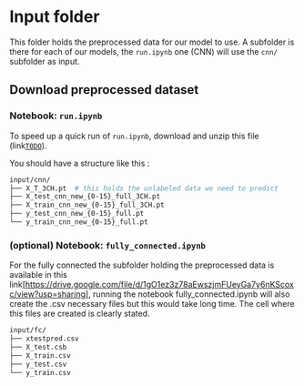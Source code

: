 # Input folder

This folder holds the preprocessed data for our model to use. A subfolder is there for each of our models, the `run.ipynb` one (CNN) will use the `cnn/` subfolder as input.

## Download preprocessed dataset

### Notebook: `run.ipynb`

To speed up a quick run of `run.ipynb`, download and unzip this file (link[`TODO`]()).

You should have a structure like this :
```bash
input/cnn/
├── X_T_3CH.pt  # this holds the unlabeled data we need to predict
├── X_test_cnn_new_{0-15}_full_3CH.pt
├── X_train_cnn_new_{0-15}_full_3CH.pt
├── y_test_cnn_new_{0-15}_full.pt
└── y_train_cnn_new_{0-15}_full.pt
```

### (optional) Notebook: `fully_connected.ipynb`

For the fully connected the subfolder holding the preprocessed data is available in this link[https://drive.google.com/file/d/1gO1ez3z78aEwszjmFUeyGa7y6nKScoxc/view?usp=sharing], running the notebook fully_connected.ipynb will also create the .csv necessary files but this would take long time. The cell where this files are created is clearly stated.
```bash
input/fc/
├── xtestpred.csv   
├── X_test.csb
├── X_train.csv
├── y_test.csv
└── y_train.csv
```
